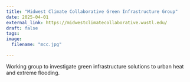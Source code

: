 ```yaml
---
title: "Midwest Climate Collaborative Green Infrastructure Group"
date: 2025-04-01
external_link: https://midwestclimatecollaborative.wustl.edu/
draft: false
tags:
image: 
  filename: "mcc.jpg"

---
```


Working group to investigate green infrastructure solutions to urban heat and extreme flooding.

<!--more-->
